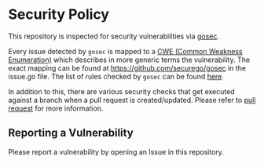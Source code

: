 <!--
Copyright (c) 2022 Dell Inc., or its subsidiaries. All Rights Reserved.

Licensed under the Apache License, Version 2.0 (the "License");
you may not use this file except in compliance with the License.
You may obtain a copy of the License at
   
    http://www.apache.org/licenses/LICENSE-2.0

Unless required by applicable law or agreed to in writing, software
distributed under the License is distributed on an "AS IS" BASIS,
WITHOUT WARRANTIES OR CONDITIONS OF ANY KIND, either express or implied.
See the License for the specific language governing permissions and
limitations under the License.
-->

# Security Policy

This repository is inspected for security vulnerabilities via [gosec](https://github.com/securego/gosec).

Every issue detected by `gosec` is mapped to a [CWE (Common Weakness Enumeration)](http://cwe.mitre.org/data/index.html) which describes in more generic terms the vulnerability.  The exact mapping can be found at https://github.com/securego/gosec in the issue.go file. The list of rules checked by `gosec` can be found [here](https://github.com/securego/gosec#available-rules).

In addition to this, there are various security checks that get executed against a branch when a pull request is created/updated.  Please refer to [pull request](/docs/CONTRIBUTING.md#pull-requests) for more information.

## Reporting a Vulnerability

Please report a vulnerability by opening an Issue in this repository.
